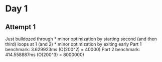 # Day 1
## Attempt 1
Just bulldozed through 
	* minor optimization by starting second (and then third) loops at 1 (and 2)
	* minor optimization by exiting early
Part 1 benchmark: 3.629923ms (O(200^2) = 40000)
Part 2 benchmark: 414.558887ms (O(200^3) = 8000000)
